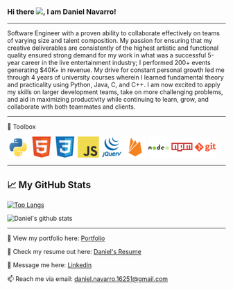 ### Hi there <img src="https://raw.githubusercontent.com/MartinHeinz/MartinHeinz/master/wave.gif" width="30px">, I am Daniel Navarro!

---

Software Engineer with a proven ability to collaborate effectively on teams of varying size and talent composition. My passion
for ensuring that my creative deliverables are consistently of the highest artistic and functional quality ensured strong demand
for my work in what was a successful 5-year career in the live entertainment industry; I performed 200+ events generating
$40K+ in revenue. My drive for constant personal growth led me through 4 years of university courses wherein I learned
fundamental theory and practicality using Python, Java, C, and C++. I am now excited to apply my skills on larger development
teams, take on more challenging problems, and aid in maximizing productivity while continuing to learn, grow, and collaborate
with both teammates and clients.

---

🧰 Toolbox

<img src="https://github.com/devicons/devicon/blob/master/icons/python/python-original.svg" alt="Python logo" width="50" heigth="50"/> <img src="https://github.com/devicons/devicon/blob/master/icons/html5/html5-original.svg" alt="HTML logo" width="50" heigth="50" /> <img src="https://github.com/devicons/devicon/blob/master/icons/css3/css3-original.svg" alt="CSS logo" width="50" heigth="50" /> <img src="https://github.com/devicons/devicon/blob/master/icons/javascript/javascript-original.svg" alt="Javascript logo" width="50" heigth="50" /> <img src="https://github.com/devicons/devicon/blob/master/icons/jquery/jquery-plain-wordmark.svg" alt="jQuery logo" width="50" heigth="50" /> <img src="https://github.com/devicons/devicon/blob/master/icons/firebase/firebase-plain.svg" alt="Firebase logo" width="50" heigth="50" /> <img src="https://github.com/devicons/devicon/blob/master/icons/nodejs/nodejs-original-wordmark.svg" alt="Node logo" width="50" heigth="50" /> <img src="https://github.com/devicons/devicon/blob/master/icons/npm/npm-original-wordmark.svg" alt="NPM logo" width="50" heigth="50" /> <img src="https://github.com/devicons/devicon/blob/master/icons/git/git-plain-wordmark.svg" alt="Git logo" width="50" heigth="50" />

---

## &#x1f4c8; My GitHub Stats

[![Top Langs](https://github-readme-stats.vercel.app/api/top-langs/?username=Dnavarro805&layout=compact)](https://github.com/Dnavarro805/github-readme-stats)

![Daniel's github stats](https://github-readme-stats.vercel.app/api?username=Dnavarro805&show_icons=true&theme=dark)

---


👀 View my portfolio here: [Portfolio](http://www.meetdanielnavarro.com/)

📝 Check my resume out here: [Daniel's Resume](https://docs.google.com/document/d/1m4Hr4V_gmoR1cq3SWq1ZBF5Y63agk6DEzZM_LfPavZM/edit?usp=sharing)

💬 Message me here: [Linkedin](https://www.linkedin.com/in/meet-daniel-navarro)

📫 Reach me via email: [daniel.navarro.16251@gmail.com](mailto:daniel.navarro.16251@gmail.com)
